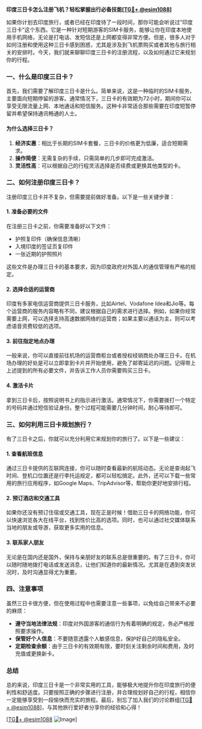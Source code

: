 **印度三日卡怎么注册飞机？轻松掌握出行必备技能[[TG💪+ @esim1088](https://t.me/s/esim1088)]**

如果你计划去印度旅行，或者已经在印度待了一段时间，那你可能会听说过“印度三日卡”这个东西。它是一种针对短期游客的SIM卡服务，能够让你在印度本地使用手机网络，无论是打电话、发短信还是上网都变得非常方便。但是，很多人对于如何注册和使用这种三日卡感到困惑，尤其是涉及到飞机票购买或者其他与旅行相关的安排时。今天，我们就来聊聊印度三日卡的注册流程，以及如何通过它来规划你的行程。

### 一、什么是印度三日卡？

首先，我们需要了解印度三日卡是什么。简单来说，这是一种临时的SIM卡服务，主要面向短期停留的游客。通常情况下，三日卡的有效期为72小时，期间你可以享受无限流量上网、本地通话和短信服务。这种卡非常适合那些需要在印度短暂停留并希望保持通讯畅通的人士。

#### 为什么选择三日卡？
1. **经济实惠**：相比于长期的SIM卡套餐，三日卡的价格更为低廉，适合短期需求。
2. **操作简便**：无需复杂的手续，只需简单的几步即可完成激活。
3. **灵活性高**：可以根据自己的行程灵活选择是否续费或更换其他类型的卡。

### 二、如何注册印度三日卡？

注册印度三日卡并不复杂，但需要提前做好准备。以下是一些关键步骤：

#### 1. 准备必要的文件
在注册三日卡之前，你需要准备好以下文件：
- 护照复印件（确保信息清晰）
- 入境印度的签证页复印件
- 一张近期的护照照片

这些文件是办理三日卡的基本要求，因为印度政府对外国人的通信管理有严格的规定。

#### 2. 选择合适的运营商
印度有多家电信运营商提供三日卡服务，比如Airtel、Vodafone Idea和Jio等。每个运营商的服务内容略有不同，建议根据自己的需求进行选择。例如，如果你经常需要上网，可以选择支持高速数据网络的运营商；如果主要以通话为主，则可以考虑语音资费较低的选项。

#### 3. 前往指定地点办理
一般来说，你可以直接前往机场的运营商柜台或者授权经销商处办理三日卡。在机场办理的好处是可以立即拿到卡片并开始使用，避免了邮寄延迟的问题。记得带上上述提到的所有必要文件，并告诉工作人员你需要购买三日卡。

#### 4. 激活卡片
拿到三日卡后，按照说明书上的指示进行激活。通常情况下，你需要拨打一个特定的号码并通过短信验证身份。整个过程可能需要几分钟时间，耐心等待即可。

### 三、如何利用三日卡规划旅行？

有了三日卡之后，你就可以充分利用它来规划你的旅行了。以下是一些建议：

#### 1. 查看航班信息
通过三日卡提供的互联网连接，你可以随时查看最新的航班动态。无论是查询起飞时间、登机口位置还是行李托运规定，都可以轻松搞定。此外，还可以下载一些常用的旅行应用程序，如Google Maps、TripAdvisor等，帮助你更好地安排行程。

#### 2. 预订酒店和交通工具
如果你还没有预订住宿或交通工具，现在正是时候！借助三日卡的网络功能，你可以快速浏览各大在线平台，找到性价比高的选项。同时，也可以通过社交媒体联系当地的朋友或导游，获取更多实用的信息。

#### 3. 联系家人朋友
无论是在国内还是国外，保持与亲朋好友的联系总是很重要的。有了三日卡，你可以随时随地拨打电话或发送消息，让他们知道你的最新情况。尤其是在遇到突发状况时，及时沟通显得尤为重要。

### 四、注意事项

虽然三日卡很方便，但在使用过程中也需要注意一些事项，以免给自己带来不必要的麻烦：

- **遵守当地法律法规**：印度对外国游客的通信行为有着明确的规定，务必严格按照要求操作。
- **保管好个人信息**：不要随意透露个人敏感信息，保护好自己的隐私安全。
- **定期检查余额**：由于三日卡的有效期有限，要时刻关注剩余时间和费用，及时充值或更换新卡。

### 总结

总的来说，印度三日卡是一个非常实用的工具，能够极大地提升你在印度旅行的便利性和舒适度。只要按照正确的步骤进行注册，并合理规划好自己的行程，相信你一定能够享受到一段愉快而充实的旅程。最后，别忘了加入我们的讨论群组[[TG💪+ @esim1088](https://t.me/s/esim1088)]，与其他旅行爱好者分享你的经验和心得！

[[TG💪+ @esim1088](https://t.me/s/esim1088) ![Image](https://i.postimg.cc/4NQfJmqS/Snipaste-2025-05-13-00-14-12.png)]